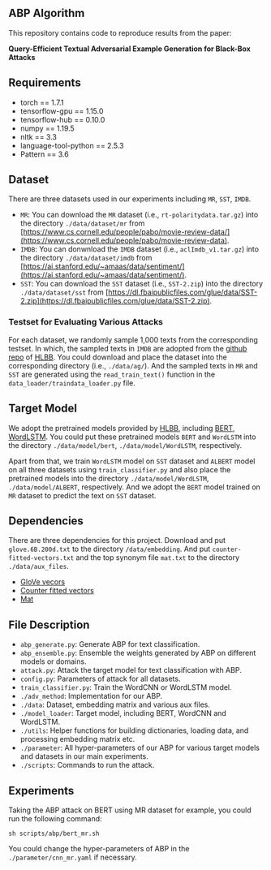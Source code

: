 
## ABP Algorithm

This repository contains code to reproduce results from the paper:

**Query-Efficient Textual Adversarial Example Generation for Black-Box Attacks**


## Requirements

- torch == 1.7.1
- tensorflow-gpu == 1.15.0
- tensorflow-hub == 0.10.0
- numpy == 1.19.5
- nltk == 3.3
- language-tool-python == 2.5.3
- Pattern == 3.6
  

## Dataset

There are three datasets used in our experiments including `MR`, `SST`, `IMDB`.

- `MR`: You can download the `MR` dataset (i.e., `rt-polaritydata.tar.gz`) into the directory `./data/dataset/mr` from [https://www.cs.cornell.edu/people/pabo/movie-review-data/](https://www.cs.cornell.edu/people/pabo/movie-review-data).
- `IMDB`: You can donwnload the `IMDB` dataset (i.e., `aclImdb_v1.tar.gz`) into the directory `./data/dataset/imdb` from [https://ai.stanford.edu/~amaas/data/sentiment/](https://ai.stanford.edu/~amaas/data/sentiment/).
- `SST`: You can download the `SST` dataset (i.e., `SST-2.zip`) into the directory `./data/dataset/sst` from [https://dl.fbaipublicfiles.com/glue/data/SST-2.zip](https://dl.fbaipublicfiles.com/glue/data/SST-2.zip).


### Testset for Evaluating Various Attacks

For each dataset, we randomly sample 1,000 texts from the corresponding testset. In which, the sampled texts in  `IMDB` are adopted from the [github repo](https://github.com/RishabhMaheshwary/hard-label-attack/tree/main/data) of [HLBB](https://arxiv.org/abs/2012.14956). You could download and place the dataset into the corresponding  directory (i.e., `./data/ag/`). And the sampled texts in `MR` and `SST` are generated using the `read_train_text()` function in the `data_loader/traindata_loader.py` file.


## Target Model

We adopt the pretrained models provided by [HLBB](https://arxiv.org/abs/2012.14956), including [BERT](https://drive.google.com/file/d/1UChkyjrSJAVBpb3DcPwDhZUE4FuL0J25/view?usp=sharing), [WordLSTM](https://drive.google.com/drive/folders/1nnf3wrYBrSt6F3Ms10wsDTTGFodrRFEW?usp=sharing). You could put these pretrained models `BERT` and `WordLSTM` into the directory `./data/model/bert`, `./data/model/WordLSTM`,  respectively.

Apart from that, we train `WordLSTM` model on `SST` dataset and `ALBERT` model on all three datasets using `train_classifier.py` and also place the pretrained models into the directory `./data/model/WordLSTM`, `./data/model/ALBERT`, respectively. And we adopt the `BERT` model trained on `MR` dataset to predict the text on `SST` dataset.


## Dependencies

There are three dependencies for this project. Download and put `glove.6B.200d.txt` to the directory `/data/embedding`. And put `counter-fitted-vectors.txt` and the top synonym file `mat.txt` to the directory `./data/aux_files`.

- [GloVe vecors](https://nlp.stanford.edu/data/glove.6B.zip)
- [Counter fitted vectors](https://drive.google.com/file/d/1bayGomljWb6HeYDMTDKXrh0HackKtSlx/view)
- [Mat](https://drive.google.com/file/d/1AIz8Imvv8OmHxVwY5kx10iwKAUzD6ODx/view)


## File Description

- `abp_generate.py`: Generate ABP for text classification.
- `abp_ensemble.py`: Ensemble the weights generated by ABP on different models or domains.
- `attack.py`: Attack the target model for text classification with ABP.
- `config.py`: Parameters of attack for all datasets.
- `train_classifier.py`: Train the WordCNN or WordLSTM model.
- `./adv_method`: Implementation for our ABP.
- `./data`: Dataset, embedding matrix and various aux files.
- `./model_loader`: Target model, including BERT, WordCNN and WordLSTM.
- `./utils`: Helper functions for building dictionaries, loading data, and processing embedding matrix etc.
- `./parameter`: All hyper-parameters of our ABP for various target models and datasets in our main experiments.
- `./scripts`: Commands to run the attack.


## Experiments

Taking the ABP attack on BERT using MR dataset for example, you could run the following command:

   ```shell
sh scripts/abp/bert_mr.sh
   ```

You could change the hyper-parameters of ABP in the `./parameter/cnn_mr.yaml` if necessary.


